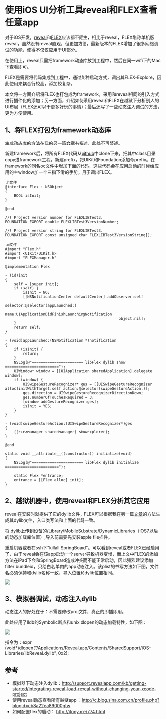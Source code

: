 # 使用iOS UI分析工具reveal和FLEX查看任意app
对于iOS开发，[reveal](http://revealapp.com/)和[FLEX](https://github.com/Flipboard/FLEX)应该都不陌生，相比于reveal，FLEX堪称单机版reveal，虽然没有reveal直观，但更加方便，最新版本的FLEX增加了很多网络调试的功能，使得不仅仅应用于UI部分。

在使用上，reveal只需把framework动态库放到工程中，然后在同一wifi下的Mac下查看即可。

FLEX是需要将代码集成到工程中，通过某种启动方式，调出其FLEX-Explore，因此使用来耦合行较高，添加较复杂。

本文将一方面介绍将FLEX也打包成为framework，采用和reveal相同的引入方式进行插件化的添加；另一方面，介绍如何采用reveal和FLEX在越狱下分析别人的UI布局（FLEX还可以干更多好玩的事情）；最后还写了一些动态注入调试的方法，更为方便使用。

## 1、将FLEX打包为framework动态库
生成动态库的方法在我的另一篇[文章][XCode6如何打包动态库]有描述，此处不再赘述。

新建framework后，将所有FLEX代码从[github](https://github.com/Flipboard/FLEX)中clone下来，把其中class目录copy进framework工程，新建prefix，把UIKit和Foundation添加今prefix。在framework的同名oc文件中增加下面的代码，这些代码会在应用启动的时候给应用的主window加一个三指下滑的手势，用于调出FLEX。

	.h文件
	@interface Flex : NSObject
	{
	    BOOL isInit;
	}

	@end

	//! Project version number for FLEXLIBTest3.
	FOUNDATION_EXPORT double FLEXLIBTest3VersionNumber;

	//! Project version string for FLEXLIBTest3.
	FOUNDATION_EXPORT const unsigned char FLEXLIBTest3VersionString[];

	.m文件
	#import "Flex.h"
	#import <UIKit/UIKit.h>
	#import "FLEXManager.h"

	@implementation Flex

	- (id)init
	{
	    self = [super init];
	    if (self) {
	        isInit = NO;
	        [[NSNotificationCenter defaultCenter] addObserver:self
	                                                 selector:@selector(appLaunched:)
	                                                     name:UIApplicationDidFinishLaunchingNotification
	                                                   object:nil];
	    }
	    return self;
	}

	- (void)appLaunched:(NSNotification *)notification
	{
	    if (isInit) {
	        return;
	    }
	    NSLog(@"======================= libFlex dylib show ========================");
	    UIWindow* window = [[UIApplication sharedApplication].delegate window];
	    if (window) {
	        UISwipeGestureRecognizer* ges = [[UISwipeGestureRecognizer alloc]initWithTarget:self action:@selector(swipeGestureAction:)];
	        ges.direction = UISwipeGestureRecognizerDirectionDown;
	        ges.numberOfTouchesRequired = 3;
	        [window addGestureRecognizer:ges];
	        isInit = YES;
	    }
	}

	- (void)swipeGestureAction:(UISwipeGestureRecognizer*)ges
	{
	    [[FLEXManager sharedManager] showExplorer];
	}

	@end

	static void __attribute__((constructor)) initialize(void)
	{
	    NSLog(@"======================= libFlex dylib initialize ========================");
	    
	    static Flex *entrance;
	    entrance = [[Flex alloc] init];
	}

## 2、越狱机器中，使用reveal和FLEX分析其它应用
reveal在安装时就提供了它的dylib文件，FLEX可以根据我在另一篇[文章][XCode6如何打包动态库]的方法生成其dylib文件，入口类写法和上面的代码一致。

将.dylib上传到设备的/Library/MobileSubstrate/DynamicLibraries（iOS7以后的动态加载库位置）,导入前需要先安装apple file插件。

重启机器或者在ssh下"killall SpringBoard"。可以看到reveal或者FLEX已经启用了，由于reveal会在该app启动一个server导致机器变慢，而上文中FLEX的添加方法在iPad下会和SpringBoard造成冲突而不能正常启动，因此强烈建议添加filter bundleid，只给白名单内的app动态注入。该plist的书写方法如下图，文件名必须保持和dylib名称一致，导入位置和dylib位置相同。

![](http://7vii9n.com1.z0.glb.clouddn.com/iOSUI分析plist.png)

## 3、模拟器调试，动态注入dylib

动态注入的好处在于：不需要修改proj文件，真正的即插即用。

此处应用了lldb的Symbolic断点和unix dlopen的动态加载特性，如下图：

![](http://7vii9n.com1.z0.glb.clouddn.com/iOSUISymbol.jpg)

指令为：expr (void*)dlopen(“/Applications/Reveal.app/Contents/SharedSupport/iOS-Libraries/libReveal.dylib”, 0x2);


## 参考
* 模拟器下动态注入dylib：<http://support.revealapp.com/kb/getting-started/integrating-reveal-load-reveal-without-changing-your-xcode-project>
* 使用reveal动态查看所有越狱app ：http://c.blog.sina.com.cn/profile.php?blogid=cb8a22ea89000gtw
* 如何配置flex的启动： http://itony.me/774.html

[XCode6如何打包动态库]: http://revolunet.com